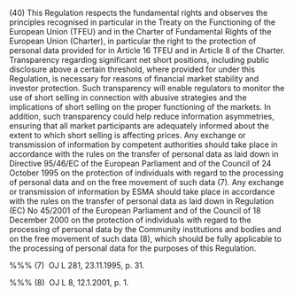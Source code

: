 (40) This Regulation respects the fundamental rights and observes the principles recognised in particular in the Treaty on the Functioning of the European Union (TFEU) and in the Charter of Fundamental Rights of the European Union (Charter), in particular the right to the protection of personal data provided for in Article 16 TFEU and in Article 8 of the Charter. Transparency regarding significant net short positions, including public disclosure above a certain threshold, where provided for under this Regulation, is necessary for reasons of financial market stability and investor protection. Such transparency will enable regulators to monitor the use of short selling in connection with abusive strategies and the implications of short selling on the proper functioning of the markets. In addition, such transparency could help reduce information asymmetries, ensuring that all market participants are adequately informed about the extent to which short selling is affecting prices. Any exchange or transmission of information by competent authorities should take place in accordance with the rules on the transfer of personal data as laid down in Directive 95/46/EC of the European Parliament and of the Council of 24 October 1995 on the protection of individuals with regard to the processing of personal data and on the free movement of such data (7). Any exchange or transmission of information by ESMA should take place in accordance with the rules on the transfer of personal data as laid down in Regulation (EC) No 45/2001 of the European Parliament and of the Council of 18 December 2000 on the protection of individuals with regard to the processing of personal data by the Community institutions and bodies and on the free movement of such data (8), which should be fully applicable to the processing of personal data for the purposes of this Regulation.

%%% (7)  OJ L 281, 23.11.1995, p. 31.

%%% (8)  OJ L 8, 12.1.2001, p. 1.